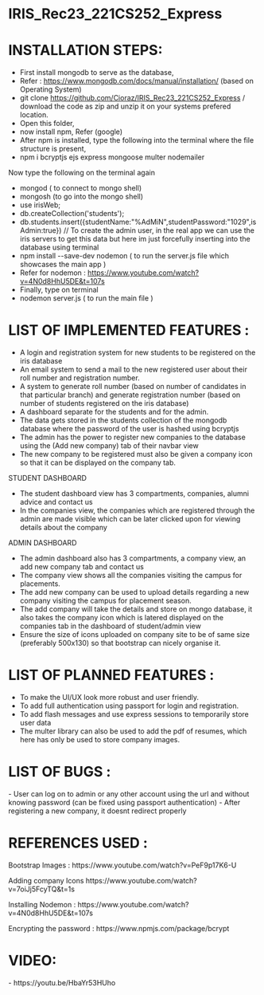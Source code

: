 # IRIS_Rec23_221CS252_Express

<h1> INSTALLATION STEPS:</h1>

- First install mongodb to serve as the database,
- Refer : https://www.mongodb.com/docs/manual/installation/ (based on Operating System)
- git clone https://github.com/Cioraz/IRIS_Rec23_221CS252_Express / download the code as zip and unzip it on your systems prefered location.
- Open this folder, 
- now install npm, Refer (google)
- After npm is installed, type the following into the terminal where the file structure is present,
- npm i bcryptjs ejs express mongoose multer nodemailer
  
Now type the following on the terminal again
- mongod ( to connect to mongo shell)
- mongosh (to go into the mongo shell)
- use irisWeb;
- db.createCollection('students');
- db.students.insert({studentName:"%AdMiN",studentPassword:"1029",isAdmin:true}) // To create the admin user, in the real app we can use the iris servers to get this data but here im just forcefully inserting into the database using terminal
- npm install --save-dev nodemon ( to run the server.js file which showcases the main app )
- Refer for nodemon : https://www.youtube.com/watch?v=4N0d8HhU5DE&t=107s
- Finally, type on terminal 
- nodemon server.js ( to run the main file )

<h1>LIST OF IMPLEMENTED FEATURES :</h1>

- A login and registration system for new students to be registered on the iris database
- An email system to send a mail to the new registered user about their roll number and registration number.
- A system to generate roll number (based on number of candidates in that particular branch) and generate registration number (based on number of students registered on the iris database)
- A dashboard separate for the students and for the admin.
- The data gets stored in the students collection of the mongodb database where the password of the user is hashed using bcryptjs
- The admin has the power to register new companies to the database using the (Add new company) tab of their navbar view
- The new company to be registered must also be given a company icon so that it can be displayed on the company tab.


STUDENT DASHBOARD
- The student dashboard view has 3 compartments, companies, alumni advice and contact us
- In the companies view, the companies which are registered through the admin are made visible which can be later clicked upon for viewing details about the company


ADMIN DASHBOARD
- The admin dashboard also has 3 compartments, a company view, an add new company tab and contact us
- The company view shows all the companies visiting the campus for placements.
- The add new company can be used to upload details regarding a new company visiting the campus for placement season.
- The add company will take the details and store on mongo database, it also takes the company icon which is latered displayed on the companies tab in the dashboard of student/admin view
- Ensure the size of icons uploaded on company site to be of same size (preferably 500x130) so that bootstrap can nicely organise it.

<h1>LIST OF PLANNED FEATURES  :</h1>

- To make the UI/UX look more robust and user friendly.
- To add full authentication using passport for login and registration.
- To add flash messages and use express sessions to temporarily store user data
- The multer library can also be used to add the pdf of resumes, which here has only be used to store company images.

<h1>LIST OF BUGS :</h1>
- User can log on to admin or any other account using the url and without knowing password (can be fixed using passport authentication)
- After registering a new company, it doesnt redirect properly

<h1>REFERENCES USED : </h1>
<p> Bootstrap Images : https://www.youtube.com/watch?v=PeF9p17K6-U</p>
<p>  Adding company Icons   https://www.youtube.com/watch?v=7oiJj5FcyTQ&t=1s</p>
<p>  Installing Nodemon : https://www.youtube.com/watch?v=4N0d8HhU5DE&t=107s</p>
<p>  Encrypting the password : https://www.npmjs.com/package/bcrypt</p>


<h1>VIDEO:</h1>
- https://youtu.be/HbaYr53HUho
